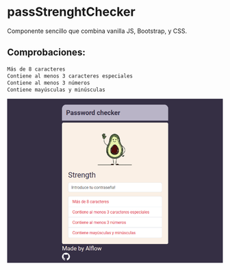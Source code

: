 # passStrenghtChecker
Componente sencillo que combina vanilla JS, Bootstrap, y CSS.

## Comprobaciones:

    Más de 8 caracteres
    Contiene al menos 3 caracteres especiales
    Contiene al menos 3 números
    Contiene mayúsculas y minúsculas

![Image Alt text](assets/previewPC.png "Preview")